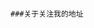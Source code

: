                                                                                                                   ###关于关注我的地址
